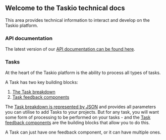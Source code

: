 ## Welcome to the Taskio technical docs

This area provides technical information to interact and develop on the Taskio platform.

### API documentation

The latest version of our [API documentation can be found here](https://api.task.io/docs#!/users/Api_V1_Users_show).

### Tasks

At the heart of the Taskio platform is the ability to process all types of tasks. 

A Task has two key building blocks:

1. [The Task breakdown](/task.md)
2. [Task feedback components](/components.md)

The [Task breakdown is represented by JSON](/task.md) and provides all parameters you can utilise to add Tasks to your projects. But for any task, you will want some form of processing to be performed on your tasks - and the [Task feedback components](/components.md) are the building blocks that allow you to do this.

A Task can just have one feedback component, or it can have multiple ones.
